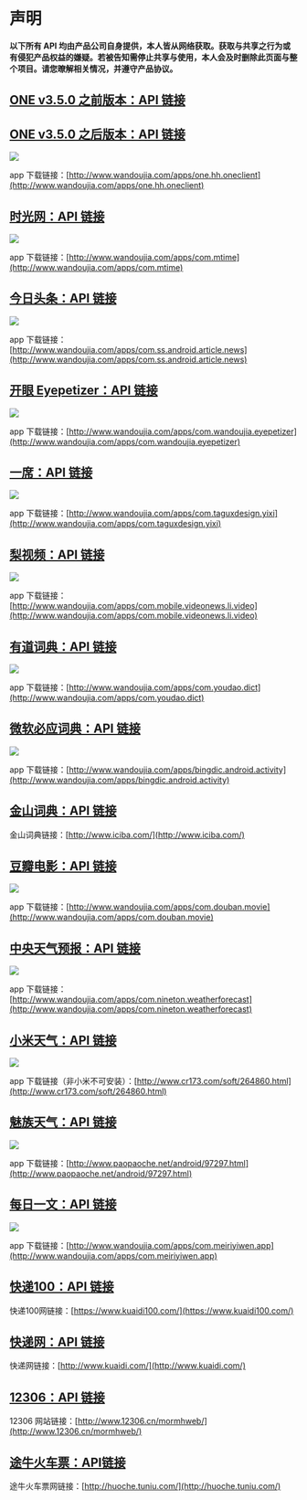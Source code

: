 # 声明 #
**以下所有 API 均由产品公司自身提供，本人皆从网络获取。获取与共享之行为或有侵犯产品权益的嫌疑。若被告知需停止共享与使用，本人会及时删除此页面与整个项目。请您暸解相关情况，并遵守产品协议。**

## [ONE v3.5.0 之前版本：API 链接](https://github.com/jokermonn/-Api/blob/master/ONE~v3.5.0.md) ##

## [ONE v3.5.0 之后版本：API 链接](https://github.com/jokermonn/-Api/blob/master/ONEv3.5.0~.md) ##

![](https://camo.githubusercontent.com/079c18fa139ab14b8eae6eafe40da2d518ed2838/687474703a2f2f692e696d6775722e636f6d2f754b613261595a2e706e67)

app 下载链接：[http://www.wandoujia.com/apps/one.hh.oneclient](http://www.wandoujia.com/apps/one.hh.oneclient)

## [时光网：API 链接](https://github.com/jokermonn/-Api/blob/master/Time.md)

![](http://img.wdjimg.com/mms/icon/v1/e/81/8974ffd9388f547dc8877e0c55d2e81e_78_78.png)

app 下载链接：[http://www.wandoujia.com/apps/com.mtime](http://www.wandoujia.com/apps/com.mtime)

## [今日头条：API 链接](https://github.com/jokermonn/-Api/blob/master/Todaynews.md) ##

![](http://img.wdjimg.com/mms/icon/v1/4/97/4b8356b706e0048b4ca9677c426c3974_78_78.png)

app 下载链接：[http://www.wandoujia.com/apps/com.ss.android.article.news](http://www.wandoujia.com/apps/com.ss.android.article.news)

## [开眼 Eyepetizer：API 链接](https://github.com/jokermonn/-Api/blob/master/Eyepetizer.md)

![](http://img.wdjimg.com/mms/icon/v1/1/dc/50a4c597efe027933e3a3f90b0afbdc1_78_78.png)

app 下载链接：[http://www.wandoujia.com/apps/com.wandoujia.eyepetizer](http://www.wandoujia.com/apps/com.wandoujia.eyepetizer)

## [一席：API 链接](https://github.com/jokermonn/-Api/blob/master/Yixi.md)

![](http://img.wdjimg.com/mms/icon/v1/9/b4/9ee57d8fe18ce1d0a5f226e757f44b49_78_78.png)

app 下载链接：[http://www.wandoujia.com/apps/com.taguxdesign.yixi](http://www.wandoujia.com/apps/com.taguxdesign.yixi)

## [梨视频：API 链接](https://github.com/jokermonn/-Api/blob/master/Livideo.md) ##

![](http://img.wdjimg.com/mms/icon/v1/9/ed/93acb88683bd7976ca04a61201e9ded9_78_78.png)

app 下载链接：[http://www.wandoujia.com/apps/com.mobile.videonews.li.video](http://www.wandoujia.com/apps/com.mobile.videonews.li.video)

## [有道词典：API 链接](https://github.com/jokermonn/-Api/blob/master/YoudaoDic.md) ##

![](http://img.wdjimg.com/mms/icon/v1/0/82/8f4c1ccdc0a96b9c44a5c94709a77820_78_78.png)

app 下载链接：[http://www.wandoujia.com/apps/com.youdao.dict](http://www.wandoujia.com/apps/com.youdao.dict)

## [微软必应词典：API 链接](https://github.com/jokermonn/-Api/blob/master/BingDic.md) ##

![](http://img.wdjimg.com/mms/icon/v1/b/04/53110268118ae536fcf87ec91353904b_78_78.png)

app 下载链接：[http://www.wandoujia.com/apps/bingdic.android.activity](http://www.wandoujia.com/apps/bingdic.android.activity)

## [金山词典：API 链接](https://github.com/jokermonn/-Api/blob/master/KingsoftDic.md) ##

金山词典链接：[http://www.iciba.com/](http://www.iciba.com/)

## [豆瓣电影：API 链接](https://github.com/jokermonn/-Api/blob/master/DoubanMovie.md) ##

![](http://img.wdjimg.com/mms/icon/v1/9/f4/e2fed53a563d696d990484de34729f49_78_78.png)

app 下载链接：[http://www.wandoujia.com/apps/com.douban.movie](http://www.wandoujia.com/apps/com.douban.movie)

## [中央天气预报：API 链接](https://github.com/jokermonn/-Api/blob/master/CenterWeather.md) ##

![](http://img.wdjimg.com/mms/icon/v1/5/22/05be4e3dc6e4beaf4be0c1249c176225_78_78.png)

app 下载链接：[http://www.wandoujia.com/apps/com.nineton.weatherforecast](http://www.wandoujia.com/apps/com.nineton.weatherforecast)

## [小米天气：API 链接](https://github.com/jokermonn/-Api/blob/master/XiaomiWeather.md) ##

![](http://i1.piimg.com/567571/d9d68c0ad8def11b.png)

app 下载链接（非小米不可安装）：[http://www.cr173.com/soft/264860.html](http://www.cr173.com/soft/264860.html)

## [魅族天气：API 链接](https://github.com/jokermonn/-Api/blob/master/MeizuWeather.md) ##

![](http://p1.bpimg.com/4851/4fe7a2df33d616b0.png)

app 下载链接：[http://www.paopaoche.net/android/97297.html](http://www.paopaoche.net/android/97297.html)

## [每日一文：API 链接](https://github.com/jokermonn/-Api/blob/master/OneArticle.md) ##

![](http://img.wdjimg.com/mms/icon/v1/5/81/865635b34f2a7d3d3b5bb7a368cb2815_78_78.png)

app 下载链接：[http://www.wandoujia.com/apps/com.meiriyiwen.app](http://www.wandoujia.com/apps/com.meiriyiwen.app)

## [快递100：API 链接](https://github.com/jokermonn/-Api/blob/master/ExpressDelivery100.md) ##

快递100网链接：[https://www.kuaidi100.com/](https://www.kuaidi100.com/)

## [快递网：API 链接](https://github.com/jokermonn/-Api/blob/master/ExpressDelivery.md) ##

快递网链接：[http://www.kuaidi.com/](http://www.kuaidi.com/)

## [12306：API 链接](https://github.com/jokermonn/-Api/blob/master/12306.md) ##

12306 网站链接：[http://www.12306.cn/mormhweb/](http://www.12306.cn/mormhweb/)

## [途牛火车票：API链接](https://github.com/jokermonn/-Api/blob/master/TuniuTickets.md) ##

途牛火车票网链接：[http://huoche.tuniu.com/](http://huoche.tuniu.com/)
